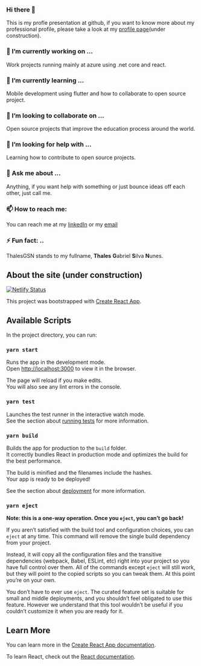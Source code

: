 ### Hi there 👋
 This is my profle presentation at github, if you want to know more about my professional profile, please take a look at my [profile page](https://thalesnunes.com)(under construction).
 
### 🔭 I’m currently working on ...
 Work projects running mainly at azure using .net core and react.
 
### 🌱 I’m currently learning ...
  Mobile development using flutter and how to collaborate to open source project.

### 👯 I’m looking to collaborate on ...
  Open source projects that improve the education process around the world. 

### 🤔 I’m looking for help with ...
  Learning how to contribute to open source projects.

### 💬 Ask me about ...
 Anything, if you want help with something or just bounce ideas off each other, just call me.
  
### 📫 How to reach me:
  You can reach me at my [linkedIn](https://www.linkedin.com/in/thales-nunes-a5b669153) or my [email](mailto:thalesgsn@gmail.com)
  
### ⚡ Fun fact: ..
  ThalesGSN stands to my fullname, **Thales** **G**abriel **S**ilva **N**unes. 
  
## About the site (under construction)

[![Netlify Status](https://api.netlify.com/api/v1/badges/c7ec2a92-b8d5-4d20-a732-f89431744b19/deploy-status)](https://app.netlify.com/sites/friendly-roentgen-0ac272/deploys)

This project was bootstrapped with [Create React App](https://github.com/facebook/create-react-app).

## Available Scripts

In the project directory, you can run:

### `yarn start`

Runs the app in the development mode.<br />
Open [http://localhost:3000](http://localhost:3000) to view it in the browser.

The page will reload if you make edits.<br />
You will also see any lint errors in the console.

### `yarn test`

Launches the test runner in the interactive watch mode.<br />
See the section about [running tests](https://facebook.github.io/create-react-app/docs/running-tests) for more information.

### `yarn build`

Builds the app for production to the `build` folder.<br />
It correctly bundles React in production mode and optimizes the build for the best performance.

The build is minified and the filenames include the hashes.<br />
Your app is ready to be deployed!

See the section about [deployment](https://facebook.github.io/create-react-app/docs/deployment) for more information.

### `yarn eject`

**Note: this is a one-way operation. Once you `eject`, you can’t go back!**

If you aren’t satisfied with the build tool and configuration choices, you can `eject` at any time. This command will remove the single build dependency from your project.

Instead, it will copy all the configuration files and the transitive dependencies (webpack, Babel, ESLint, etc) right into your project so you have full control over them. All of the commands except `eject` will still work, but they will point to the copied scripts so you can tweak them. At this point you’re on your own.

You don’t have to ever use `eject`. The curated feature set is suitable for small and middle deployments, and you shouldn’t feel obligated to use this feature. However we understand that this tool wouldn’t be useful if you couldn’t customize it when you are ready for it.

## Learn More

You can learn more in the [Create React App documentation](https://facebook.github.io/create-react-app/docs/getting-started).

To learn React, check out the [React documentation](https://reactjs.org/).
